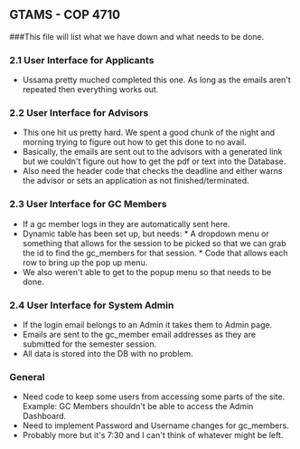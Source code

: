 ## GTAMS - COP 4710

###This file will list what we have down and what needs to be done.

### 2.1 User Interface for Applicants
  * Ussama pretty muched completed this one. As long as the emails aren't repeated then everything works out.

### 2.2 User Interface for Advisors
  * This one hit us pretty hard. We spent a good chunk of the night and morning trying to figure out how to get this done to no avail.
  * Basically, the emails are sent out to the advisors with a generated link but we couldn't figure out how to get the pdf or text into the Database.
  * Also need the header code that checks the deadline and either warns the advisor or sets an application as not finished/terminated.

### 2.3 User Interface for GC Members
 * If a gc member logs in they are automatically sent here.
 * Dynamic table has been set up, but needs:
            * A dropdown menu or something that allows for the session to be picked so that we can grab the id to find the gc_members for that session.
            * Code that allows each row to bring up the pop up menu.
 * We also weren't able to get to the popup menu so that needs to be done.

### 2.4 User Interface for System Admin
 * If the login email belongs to an Admin it takes them to Admin page.
 * Emails are sent to the gc_member email addresses as they are submitted for the semester session.
 * All data is stored into the DB with no problem.


### General
 * Need code to keep some users from accessing some parts of the site. Example: GC Members shouldn't be able to access the Admin Dashboard.
 * Need to implement Password and Username changes for gc_members.
 * Probably more but it's 7:30 and I can't think of whatever might be left.
